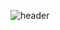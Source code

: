 

<!--
**HHHHHHHHHHHW/HHHHHHHHHHHW** is a ✨ _special_ ✨ repository because its `README.md` (this file) appears on your GitHub profile.

Here are some ideas to get you started:

- 🔭 I’m currently working on MJU ...
- 🌱 I’m currently learning ICT...
- 👯 I’m looking to collaborate on ...
- 🤔 I’m looking for help with ...
- 💬 Ask me about ...
- 📫 How to reach me: khwland090@gmail.com...
- 😄 Pronouns: ...
- ⚡ Fun fact: ...
-->
![header](https://capsule-render.vercel.app/api?type=wave&color=auto&height=300&section=header&text=We1come%20render&fontSize=90)
